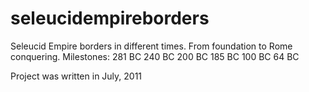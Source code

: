 # seleucidempireborders
Seleucid Empire borders in different times.
From foundation to Rome conquering.
Milestones:
281 BC
240 BC
200 BC
185 BC
100 BC
64 BC

Project was written in July, 2011
